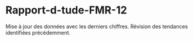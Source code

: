 # Rapport-d-tude-FMR-12
Mise à jour des données avec les derniers chiffres. Révision des tendances identifiées précédemment.
